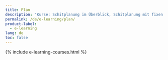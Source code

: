 ```yaml
---
title: Plan
description: 'Kurse: Schitplanung im Überblick, Schitplanung mit fixen Schichten, Die Deckung optimieren, Optimierte Schichtpläne erstellen, Schichtplanung mit flexibler Schichtrotation, Schichtplanung mit dem Schichtwunschverfahren, Schichtpläne ansehen, Änderungen am Schichtplan verwalten, Schichtpläne bearbeiten, Schichtpläne veröffentlichen, Schichttausch verwalten, Meetings verwalten, Urlaub/Abwesenheiten verwalten'
permalink: /de/e-learning/plan/
product-label:
  - e-learning
lang: de
toc: false
---
```


{% include e-learning-courses.html %}
